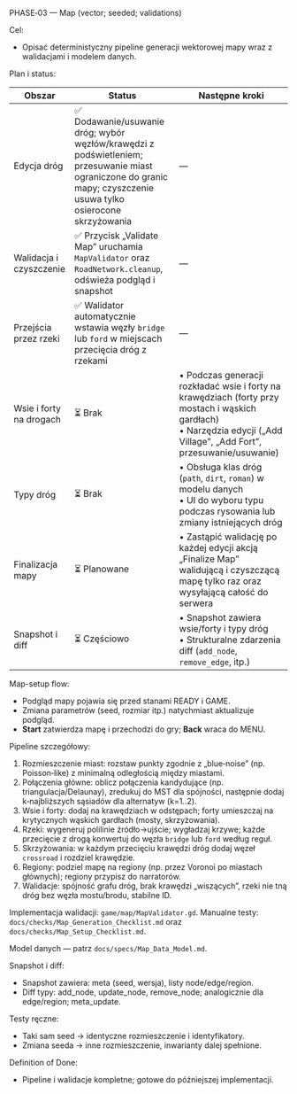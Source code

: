 PHASE‑03 — Map (vector; seeded; validations)

Cel:
- Opisać deterministyczny pipeline generacji wektorowej mapy wraz z walidacjami i modelem danych.

Plan i status:

| Obszar | Status | Następne kroki |
| --- | --- | --- |
| Edycja dróg | ✅ Dodawanie/usuwanie dróg; wybór węzłów/krawędzi z podświetleniem; przesuwanie miast ograniczone do granic mapy; czyszczenie usuwa tylko osierocone skrzyżowania | — |
| Walidacja i czyszczenie | ✅ Przycisk „Validate Map” uruchamia `MapValidator` oraz `RoadNetwork.cleanup`, odświeża podgląd i snapshot | — |
| Przejścia przez rzeki | ✅ Walidator automatycznie wstawia węzły `bridge` lub `ford` w miejscach przecięcia dróg z rzekami | — |
| Wsie i forty na drogach | ⏳ Brak | • Podczas generacji rozkładać wsie i forty na krawędziach (forty przy mostach i wąskich gardłach)<br>• Narzędzia edycji („Add Village”, „Add Fort”, przesuwanie/usuwanie) |
| Typy dróg | ⏳ Brak | • Obsługa klas dróg (`path`, `dirt`, `roman`) w modelu danych<br>• UI do wyboru typu podczas rysowania lub zmiany istniejących dróg |
| Finalizacja mapy | ⏳ Planowane | • Zastąpić walidację po każdej edycji akcją „Finalize Map” walidującą i czyszczącą mapę tylko raz oraz wysyłającą całość do serwera |
| Snapshot i diff | ⏳ Częściowo | • Snapshot zawiera wsie/forty i typy dróg<br>• Strukturalne zdarzenia diff (`add_node`, `remove_edge`, itp.) |

Map-setup flow:
- Podgląd mapy pojawia się przed stanami READY i GAME.
- Zmiana parametrów (seed, rozmiar itp.) natychmiast aktualizuje podgląd.
- **Start** zatwierdza mapę i przechodzi do gry; **Back** wraca do MENU.

Pipeline szczegółowy:
1) Rozmieszczenie miast: rozstaw punkty zgodnie z „blue‑noise” (np. Poisson‑like) z minimalną odległością między miastami.  
2) Połączenia główne: oblicz połączenia kandydujące (np. triangulacja/Delaunay), zredukuj do MST dla spójności, następnie dodaj k‑najbliższych sąsiadów dla alternatyw (k=1..2).  
3) Wsie i forty: dodaj na krawędziach w odstępach; forty umieszczaj na krytycznych wąskich gardłach (mosty, skrzyżowania).  
4) Rzeki: wygeneruj polilinie źródło→ujście; wygładzaj krzywe; każde przecięcie z drogą konwertuj do węzła `bridge` lub `ford` według reguł.
5) Skrzyżowania: w każdym przecięciu krawędzi dróg dodaj węzeł `crossroad` i rozdziel krawędzie.
6) Regiony: podziel mapę na regiony (np. przez Voronoi po miastach głównych); regiony przypisz do narratorów.  
7) Walidacje: spójność grafu dróg, brak krawędzi „wiszących”, rzeki nie tną dróg bez węzła mostu/brodu, stabilne ID.

Implementacja walidacji: `game/map/MapValidator.gd`.
Manualne testy: `docs/checks/Map_Generation_Checklist.md` oraz `docs/checks/Map_Setup_Checklist.md`.

Model danych — patrz `docs/specs/Map_Data_Model.md`.

Snapshot i diff:
- Snapshot zawiera: meta (seed, wersja), listy node/edge/region.  
- Diff typy: add_node, update_node, remove_node; analogicznie dla edge/region; meta_update.

Testy ręczne:
- Taki sam seed → identyczne rozmieszczenie i identyfikatory.  
- Zmiana seeda → inne rozmieszczenie, inwarianty dalej spełnione.

Definition of Done:
- Pipeline i walidacje kompletne; gotowe do późniejszej implementacji.
